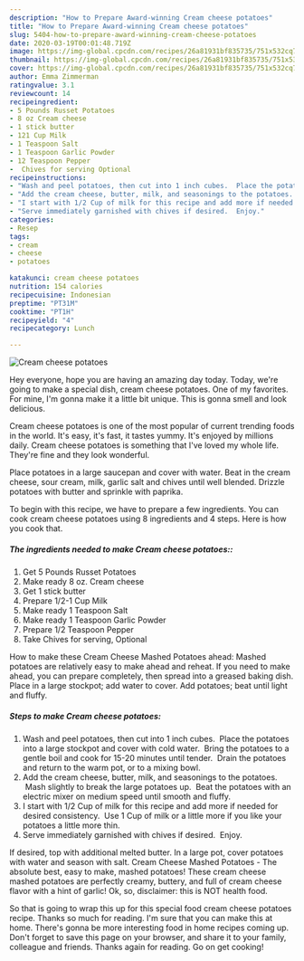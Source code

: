 ```yaml
---
description: "How to Prepare Award-winning Cream cheese potatoes"
title: "How to Prepare Award-winning Cream cheese potatoes"
slug: 5404-how-to-prepare-award-winning-cream-cheese-potatoes
date: 2020-03-19T00:01:48.719Z
image: https://img-global.cpcdn.com/recipes/26a81931bf835735/751x532cq70/cream-cheese-potatoes-recipe-main-photo.jpg
thumbnail: https://img-global.cpcdn.com/recipes/26a81931bf835735/751x532cq70/cream-cheese-potatoes-recipe-main-photo.jpg
cover: https://img-global.cpcdn.com/recipes/26a81931bf835735/751x532cq70/cream-cheese-potatoes-recipe-main-photo.jpg
author: Emma Zimmerman
ratingvalue: 3.1
reviewcount: 14
recipeingredient:
- 5 Pounds Russet Potatoes
- 8 oz Cream cheese
- 1 stick butter
- 121 Cup Milk
- 1 Teaspoon Salt
- 1 Teaspoon Garlic Powder
- 12 Teaspoon Pepper
-  Chives for serving Optional
recipeinstructions:
- "Wash and peel potatoes, then cut into 1 inch cubes.  Place the potatoes into a large stockpot and cover with cold water.  Bring the potatoes to a gentle boil and cook for 15-20 minutes until tender.  Drain the potatoes and return to the warm pot, or to a mixing bowl."
- "Add the cream cheese, butter, milk, and seasonings to the potatoes.  Mash slightly to break the large potatoes up.  Beat the potatoes with an electric mixer on medium speed until smooth and fluffy."
- "I start with 1/2 Cup of milk for this recipe and add more if needed for desired consistency.  Use 1 Cup of milk or a little more if you like your potatoes a little more thin."
- "Serve immediately garnished with chives if desired.  Enjoy."
categories:
- Resep
tags:
- cream
- cheese
- potatoes

katakunci: cream cheese potatoes
nutrition: 154 calories
recipecuisine: Indonesian
preptime: "PT31M"
cooktime: "PT1H"
recipeyield: "4"
recipecategory: Lunch

---
```



![Cream cheese potatoes](https://img-global.cpcdn.com/recipes/26a81931bf835735/751x532cq70/cream-cheese-potatoes-recipe-main-photo.jpg)

Hey everyone, hope you are having an amazing day today. Today, we're going to make a special dish, cream cheese potatoes. One of my favorites. For mine, I'm gonna make it a little bit unique. This is gonna smell and look delicious.

Cream cheese potatoes is one of the most popular of current trending foods in the world. It's easy, it's fast, it tastes yummy. It's enjoyed by millions daily. Cream cheese potatoes is something that I've loved my whole life. They're fine and they look wonderful.

Place potatoes in a large saucepan and cover with water. Beat in the cream cheese, sour cream, milk, garlic salt and chives until well blended. Drizzle potatoes with butter and sprinkle with paprika.


To begin with this recipe, we have to prepare a few ingredients. You can cook cream cheese potatoes using 8 ingredients and 4 steps. Here is how you cook that.

##### The ingredients needed to make Cream cheese potatoes::

1. Get 5 Pounds Russet Potatoes
1. Make ready 8 oz. Cream cheese
1. Get 1 stick butter
1. Prepare 1/2-1 Cup Milk
1. Make ready 1 Teaspoon Salt
1. Make ready 1 Teaspoon Garlic Powder
1. Prepare 1/2 Teaspoon Pepper
1. Take  Chives for serving, Optional


How to make these Cream Cheese Mashed Potatoes ahead: Mashed potatoes are relatively easy to make ahead and reheat. If you need to make ahead, you can prepare completely, then spread into a greased baking dish. Place in a large stockpot; add water to cover. Add potatoes; beat until light and fluffy. 

##### Steps to make Cream cheese potatoes:

1. Wash and peel potatoes, then cut into 1 inch cubes.  Place the potatoes into a large stockpot and cover with cold water.  Bring the potatoes to a gentle boil and cook for 15-20 minutes until tender.  Drain the potatoes and return to the warm pot, or to a mixing bowl.
1. Add the cream cheese, butter, milk, and seasonings to the potatoes.  Mash slightly to break the large potatoes up.  Beat the potatoes with an electric mixer on medium speed until smooth and fluffy.
1. I start with 1/2 Cup of milk for this recipe and add more if needed for desired consistency.  Use 1 Cup of milk or a little more if you like your potatoes a little more thin.
1. Serve immediately garnished with chives if desired.  Enjoy.


If desired, top with additional melted butter. In a large pot, cover potatoes with water and season with salt. Cream Cheese Mashed Potatoes - The absolute best, easy to make, mashed potatoes! These cream cheese mashed potatoes are perfectly creamy, buttery, and full of cream cheese flavor with a hint of garlic! Ok, so, disclaimer: this is NOT health food. 

So that is going to wrap this up for this special food cream cheese potatoes recipe. Thanks so much for reading. I'm sure that you can make this at home. There's gonna be more interesting food in home recipes coming up. Don't forget to save this page on your browser, and share it to your family, colleague and friends. Thanks again for reading. Go on get cooking!
